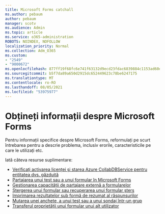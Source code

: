 ```yaml
---
title: Microsoft Forms catchall
ms.author: pebaum
author: pebaum
manager: scotv
ms.audience: Admin
ms.topic: article
ms.service: o365-administration
ROBOTS: NOINDEX, NOFOLLOW
localization_priority: Normal
ms.collection: Adm_O365
ms.custom:
- "2549"
- "9000672"
ms.openlocfilehash: 877ff19f68fc6e741f63132d9ecd23fdac6839884c1153ad60dd2ec6f0b6adc6
ms.sourcegitcommit: b5f7da89a650d2915dc652449623c78be6247175
ms.translationtype: MT
ms.contentlocale: ro-RO
ms.lasthandoff: 08/05/2021
ms.locfileid: "53975977"
---
```

# <a name="get-information-about-microsoft-forms"></a>Obțineți informații despre Microsoft Forms

Pentru informații specifice despre Microsoft Forms, reformulați pe scurt întrebarea pentru a descrie problema, inclusiv erorile, caracteristicile pe care le utilizați etc. 

Iată câteva resurse suplimentare:

- [Verificați activarea licenței și starea Azure CollabDBService pentru entitatea dvs. găzduită](https://support.office.com/article/Turn-off-or-turn-on-Microsoft-Forms-8dcbf3ab-f2d6-459a-b8be-8d9892132a43)
- [Partajarea unui test sau a unui formular în Microsoft Forms](https://support.office.com/article/Share-a-form-to-collaborate-d5bb5cf0-8401-4c15-bb8c-8e108cd7e69b)
- [Gestionarea capacității de partajare externă a formularelor](https://support.office.com/article/set-up-microsoft-forms-cc52287a-4550-464d-9a1b-457bf9df2240?#PickTab=Configure)
- [Ștergerea unui formular sau recuperarea unui formular șters](https://support.office.com/article/Delete-a-form-2207e468-ce1b-4c4a-a256-caf631d87af0)
- [Imprimarea rezultatelor sub formă de rezumat al răspunsurilor](https://support.office.com/article/Print-a-form-22100b98-ba3c-41c1-9513-f76caca664fc)
- [Mutarea unei anchete, a unui test sau a unui sondaj într-un grup](https://support.office.com/article/Transfer-ownership-of-a-form-921a6361-a4e5-44ea-bce9-c4ed63aa54b4)
- [Transferul proprietății unui formular unui alt utilizator](https://support.office.com/article/Transfer-ownership-of-a-form-921a6361-a4e5-44ea-bce9-c4ed63aa54b4)